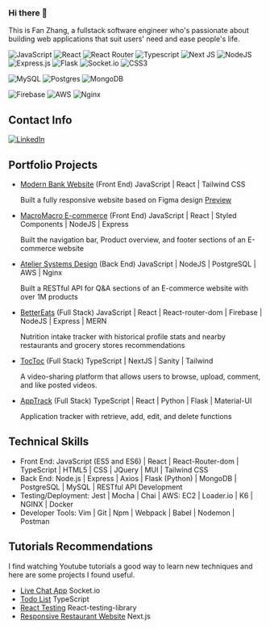### Hi there 👋

This is Fan Zhang, a fullstack software engineer who's passionate about building web applications that suit users' need and ease people's life. 

![JavaScript](https://img.shields.io/badge/javascript-%23323330.svg?style=for-the-badge&logo=javascript&logoColor=%23F7DF1E) ![React](https://img.shields.io/badge/react-%2320232a.svg?style=for-the-badge&logo=react&logoColor=%2361DAFB) 	![React Router](https://img.shields.io/badge/React_Router-CA4245?style=for-the-badge&logo=react-router&logoColor=white) ![Typescript](https://img.shields.io/badge/TypeScript-007ACC?style=for-the-badge&logo=typescript&logoColor=white) ![Next JS](https://img.shields.io/badge/Next-black?style=for-the-badge&logo=next.js&logoColor=white) ![NodeJS](https://img.shields.io/badge/node.js-6DA55F?style=for-the-badge&logo=node.js&logoColor=white)  ![Express.js](https://img.shields.io/badge/express.js-%23404d59.svg?style=for-the-badge&logo=express&logoColor=%2361DAFB) ![Flask](https://img.shields.io/badge/flask-%23000.svg?style=for-the-badge&logo=flask&logoColor=white) ![Socket.io](https://img.shields.io/badge/Socket.io-black?style=for-the-badge&logo=socket.io&badgeColor=010101)  ![CSS3](https://img.shields.io/badge/css3-%231572B6.svg?style=for-the-badge&logo=css3&logoColor=white) 

![MySQL](https://img.shields.io/badge/mysql-%2300f.svg?style=for-the-badge&logo=mysql&logoColor=white) ![Postgres](https://img.shields.io/badge/postgres-%23316192.svg?style=for-the-badge&logo=postgresql&logoColor=white) ![MongoDB](https://img.shields.io/badge/MongoDB-%234ea94b.svg?style=for-the-badge&logo=mongodb&logoColor=white) 

![Firebase](https://img.shields.io/badge/Firebase-039BE5?style=for-the-badge&logo=Firebase&logoColor=white)	 ![AWS](https://img.shields.io/badge/AWS-%23FF9900.svg?style=for-the-badge&logo=amazon-aws&logoColor=white) ![Nginx](https://img.shields.io/badge/nginx-%23009639.svg?style=for-the-badge&logo=nginx&logoColor=white)


## Contact Info
[![LinkedIn](https://img.shields.io/badge/linkedin-%230077B5.svg?style=for-the-badge&logo=linkedin&logoColor=white)](https://www.linkedin.com/in/aliciafanzhang/) 

## Portfolio Projects
- [Modern Bank Website](https://github.com/AliciaFZhang/bank_modern_app) (Front End) JavaScript | React | Tailwind CSS
  
  Built a fully responsive website based on Figma design [Preview](https://modernbankweb.fanseelife.in/)
- [MacroMacro E-commerce](https://github.com/MacroMacro/frontend-capstone-wolverines) (Front End) JavaScript | React | Styled Components | NodeJS | Express
  
  Built the navigation bar, Product overview, and footer sections of an E-commerce website 
- [Atelier Systems Design](https://github.com/AliciaFZhang/SDC-QA) (Back End) JavaScript | NodeJS | PostgreSQL | AWS | Nginx 
  
  Built a RESTful API for Q&A sections of an E-commerce website with over 1M products
- [BetterEats](https://github.com/Better-Eats/Better-Eats) (Full Stack) JavaScript | React | React-router-dom | Firebase | NodeJS | Express | MERN
  
  Nutrition intake tracker with historical profile stats and nearby restaurants and grocery stores recommendations
- [TocToc](https://github.com/Awesone2/toctoc) (Full Stack) TypeScript | NextJS | Sanity | Tailwind
  
  A video-sharing platform that allows users to browse, upload, comment, and like posted videos.
- [AppTrack](https://github.com/AliciaFZhang/ApplicationTracker) (Full Stack) TypeScript | React | Python | Flask | Material-UI

  Application tracker with retrieve, add, edit, and delete functions

## Technical Skills
- Front End: JavaScript (ES5 and ES6) | React | React-Router-dom | TypeScript | HTML5 | CSS | JQuery | MUI | Tailwind CSS
- Back End: Node.js | Express | Axios | Flask (Python) | MongoDB | PostgreSQL | MySQL | RESTful API Development
- Testing/Deployment: Jest | Mocha | Chai | AWS: EC2 | Loader.io | K6 | NGINX | Docker
- Developer Tools: Vim | Git | Npm | Webpack | Babel | Nodemon | Postman

## Tutorials Recommendations
I find watching Youtube tutorials a good way to learn new techniques and here are some projects I found useful.

- [Live Chat App](https://github.com/AliciaFZhang/Learn-Chatapp) Socket.io
- [Todo List](https://github.com/AliciaFZhang/Learn-TypeScript) TypeScript 
- [React Testing](https://github.com/AliciaFZhang/react-testing-starter) React-testing-library
- [Responsive Restaurant Website](https://github.com/AliciaFZhang/Learn-NextJS/tree/main) Next.js

